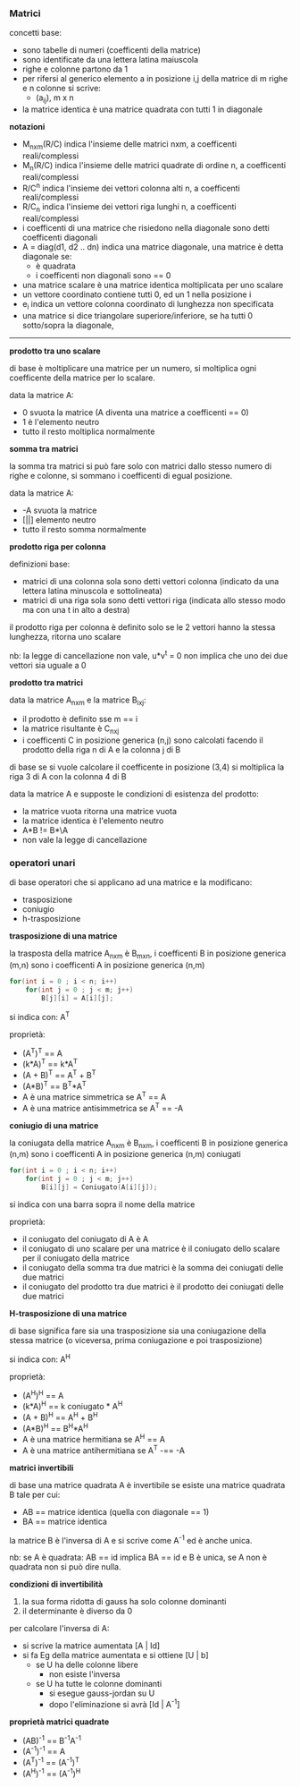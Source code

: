 ### Matrici

concetti base:
* sono tabelle di numeri (coefficenti della matrice)
* sono identificate da una lettera latina maiuscola
* righe e colonne partono da 1
* per rifersi al generico elemento a in posizione i,j della matrice di m righe e n colonne si scrive:
    * (a<sub>ij</sub>), m x n
* la matrice identica è una matrice quadrata con tutti 1 in diagonale

**notazioni**

* M<sub>nxm</sub>(R/C) indica l'insieme delle matrici nxm, a coefficenti reali/complessi
* M<sub>n</sub>(R/C) indica l'insieme delle matrici quadrate di ordine n, a coefficenti reali/complessi
* R/C<sup>n</sup> indica l'insieme dei vettori colonna alti n, a coefficenti reali/complessi
* R/C<sub>n</sub> indica l'insieme dei vettori riga lunghi n, a coefficenti reali/complessi
* i coefficenti di una matrice che risiedono nella diagonale sono detti coefficenti diagonali
* A = diag(d1, d2 .. dn) indica una matrice diagonale, una matrice è detta diagonale se:
    * è quadrata
    * i coefficenti non diagonali sono == 0
* una matrice scalare è una matrice identica moltiplicata per uno scalare
* un vettore coordinato contiene tutti 0, ed un 1 nella posizione i
* e<sub>i</sub> indica un vettore colonna coordinato di lunghezza non specificata
* una matrice si dice triangolare superiore/inferiore, se ha tutti 0 sotto/sopra la diagonale, 

---

**prodotto tra uno scalare**

di base è moltiplicare una matrice per un numero, si moltiplica ogni coefficente della matrice per lo scalare.

data la matrice A: 
* 0 svuota la matrice (A diventa una matrice a coefficenti == 0)
* 1 è l'elemento neutro
* tutto il resto moltiplica normalmente

**somma tra matrici**

la somma tra matrici si può fare solo con matrici dallo stesso numero di righe e colonne, si sommano i coefficenti di egual posizione.

data la matrice A: 
* -A svuota la matrice
* \[\|\|\] elemento neutro
* tutto il resto somma normalmente

**prodotto riga per colonna**

definizioni base:
* matrici di una colonna sola sono detti vettori colonna (indicato da una lettera latina minuscola e sottolineata)
* matrici di una riga sola sono detti vettori riga (indicata allo stesso modo ma con una t in alto a destra)

il prodotto riga per colonna è definito solo se le 2 vettori hanno la stessa lunghezza, ritorna uno scalare

nb: la legge di cancellazione non vale, u\*v<sup>t</sup> = 0 non implica che uno dei due vettori sia uguale a 0

**prodotto tra matrici**

data la matrice A<sub>nxm</sub> e la matrice B<sub>ixj</sub>: 
* il prodotto è definito sse m == i
* la matrice risultante è C<sub>nxj</sub>
* i coefficenti C in posizione generica (n,j) sono calcolati facendo il prodotto della riga n di A e la colonna j di B

di base se si vuole calcolare il coefficente in posizione (3,4) si moltiplica la riga 3 di A con la colonna 4 di B

data la matrice A e supposte le condizioni di esistenza del prodotto: 
* la matrice vuota ritorna una matrice vuota
* la matrice identica è l'elemento neutro
* A\*B != B*\A
* non vale la legge di cancellazione

### operatori unari

di base operatori che si applicano ad una matrice e la modificano:
* trasposizione
* coniugio
* h-trasposizione

**trasposizione di una matrice**

la trasposta della matrice A<sub>nxm</sub> è B<sub>mxn</sub>, i coefficenti B in posizione generica (m,n) sono i coefficenti A in posizione generica (n,m)


``` c++
for(int i = 0 ; i < n; i++)
    for(int j = 0 ; j < m; j++)
        B[j][i] = A[i][j];
```

si indica con: A<sup>T</sup>

proprietà:
* (A<sup>T</sup>)<sup>T</sup> == A
* (k\*A)<sup>T</sup> == k\*A<sup>T</sup>
* (A + B)<sup>T</sup> == A<sup>T</sup> + B<sup>T</sup>
* (A\*B)<sup>T</sup> == B<sup>T</sup>\*A<sup>T</sup>
* A è una matrice simmetrica se A<sup>T</sup> == A
* A è una matrice antisimmetrica se A<sup>T</sup> == -A

**coniugio di una matrice**

la coniugata della matrice A<sub>nxm</sub> è B<sub>nxm</sub>, i coefficenti B in posizione generica (n,m) sono i coefficenti A in posizione generica (n,m) coniugati

``` c++
for(int i = 0 ; i < n; i++)
    for(int j = 0 ; j < m; j++)
        B[i][j] = Coniugato(A[i][j]);
```


si indica con una barra sopra il nome della matrice

proprietà:
* il coniugato del coniugato di A è A
* il coniugato di uno scalare per una matrice è il coniugato dello scalare per il coniugato della matrice
* il coniugato della somma tra due matrici è la somma dei coniugati delle due matrici
* il coniugato del prodotto tra due matrici è il prodotto dei coniugati delle due matrici


**H-trasposizione di una matrice**

di base significa fare sia una trasposizione sia una coniugazione della stessa matrice (o viceversa, prima coniugazione e poi trasposizione)

si indica con: A<sup>H</sup>

proprietà:

* (A<sup>H</sup>)<sup>H</sup> == A
* (k\*A\)<sup>H</sup> == k coniugato \* A<sup>H</sup>
* (A + B)<sup>H</sup> == A<sup>H</sup> + B<sup>H</sup>
* (A\*B)<sup>H</sup> == B<sup>H</sup>\*A<sup>H</sup>
* A è una matrice hermitiana se A<sup>H</sup> == A
* A è una matrice antihermitiana se A<sup>T</sup> -== -A

**matrici invertibili**

di base una matrice quadrata A è invertibile se esiste una matrice quadrata B tale per cui:
* AB == matrice identica (quella con diagonale == 1)
* BA == matrice identica

la matrice B è l'inversa di A e si scrive come A<sup>-1</sup> ed è anche unica.

nb: se A è quadrata: AB == id implica BA == id e B è unica, se A non è quadrata non si può dire nulla.

**condizioni di invertibilità**

1. la sua forma ridotta di gauss ha solo colonne dominanti
2. il determinante è diverso da 0

per calcolare l'inversa di A:
* si scrive la matrice aumentata \[A \| Id\]
* si fa Eg della matrice aumentata e si ottiene \[U \| b\]
    * se U ha delle colonne libere
        * non esiste l'inversa
    * se U ha tutte le colonne dominanti
        * si esegue gauss-jordan su U
        * dopo l'eliminazione si avrà \[Id \| A<sup>-1</sup>\]

**proprietà matrici quadrate**

* (AB)<sup>-1</sup> == B<sup>-1</sup>A<sup>-1</sup>
* (A<sup>-1</sup>)<sup>-1</sup> == A
* (A<sup>T</sup>)<sup>-1</sup> == (A<sup>-1</sup>)<sup>T</sup>
* (A<sup>H</sup>)<sup>-1</sup> == (A<sup>-1</sup>)<sup>H</sup>
